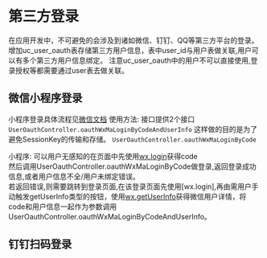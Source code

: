 # 第三方登录
在应用开发中，不可避免的会涉及到诸如微信、钉钉、QQ等第三方平台的登录。            
增加uc_user_oauth表存储第三方用户信息，表中user_id与用户表做关联,用户可以有多个第三方用户信息绑定。
注意uc_user_oauth中的用户不可以直接使用,登录授权等都需要通过user表去做关联。

## 微信小程序登录
小程序登录具体流程见[微信文档](https://developers.weixin.qq.com/miniprogram/dev/framework/open-ability/login.html)
使用方法:
接口提供2个接口
`UserOauthController.oauthWxMaLoginByCodeAndUserInfo` 这样做的目的是为了避免SessionKey的传输和存储。
`UserOauthController.oauthWxMaLoginByCode`

小程序:
可以用户无感知的在页面中先使用[wx.login](https://developers.weixin.qq.com/miniprogram/dev/api/open-api/login/wx.login.html)获得code      
然后调用UserOauthController.oauthWxMaLoginByCode做登录,返回登录成功信息,或者用户信息不全/用户未绑定错误。          
若返回错误,则需要跳转到登录页面,在该登录页面先使用[wx.login],再由需用户手动触发getUserInfo类型的按钮，使用[wx.getUserInfo](https://developers.weixin.qq.com/miniprogram/dev/api/open-api/user-info/wx.getUserInfo.html)获得微信用户详情，将code和用户信息一起作为参数调用UserOauthController.oauthWxMaLoginByCodeAndUserInfo。

## 钉钉扫码登录

 
